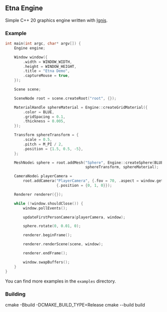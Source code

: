 ## Etna Engine

Simple C++ 20 graphics engine written with [Ignis](https://github.com/nablaFox/Ignis).

### Example

```cpp
int main(int argc, char* argv[]) {
	Engine engine;

	Window window({
		.width = WINDOW_WIDTH,
		.height = WINDOW_HEIGHT,
		.title = "Etna Demo",
		.captureMouse = true,
	});

	Scene scene;

	SceneNode root = scene.createRoot("root", {});

	MaterialHandle sphereMaterial = Engine::createGridMaterial({
		.color = BLUE,
		.gridSpacing = 0.1,
		.thickness = 0.005,
	});

	Transform sphereTransform = {
		.scale = 0.5,
		.pitch = M_PI / 2,
		.position = {1.5, 0.5, -5},
	};

	MeshNode& sphere = root.addMesh("Sphere", Engine::createSphere(BLUE * 0.08),
									sphereTransform, sphereMaterial);

	CameraNode& playerCamera =
		root.addCamera("PlayerCamera", {.fov = 70, .aspect = window.getAspect()},
					   {.position = {0, 1, 0}});

	Renderer renderer({});

	while (!window.shouldClose()) {
		window.pollEvents();

		updateFirstPersonCamera(playerCamera, window);

		sphere.rotate(0, 0.01, 0);

		renderer.beginFrame();

		renderer.renderScene(scene, window);

		renderer.endFrame();

		window.swapBuffers();
	}
}
```

You can find more examples in the `examples` directory.

### Building

cmake -Bbuild -DCMAKE_BUILD_TYPE=Release
cmake --build build
